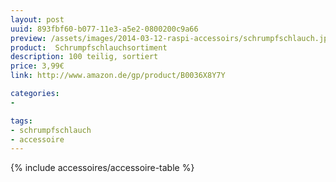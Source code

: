 ```yaml
---
layout: post
uuid: 893fbf60-b077-11e3-a5e2-0800200c9a66
preview: /assets/images/2014-03-12-raspi-accessoirs/schrumpfschlauch.jpg
product:  Schrumpfschlauchsortiment
description: 100 teilig, sortiert
price: 3,99€
link: http://www.amazon.de/gp/product/B0036X8Y7Y

categories:
-

tags:
- schrumpfschlauch
- accessoire
---
```


{% include accessoires/accessoire-table %}